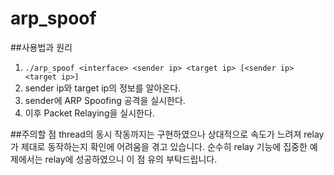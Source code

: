 # arp_spoof

##사용법과 원리
1. `./arp_spoof <interface> <sender ip> <target ip> [<sender ip> <target ip>]`
2. sender ip와 target ip의 정보를 알아온다.
3. sender에 ARP Spoofing 공격을 실시한다.
4. 이후 Packet Relaying을 실시한다.

##주의할 점
thread의 동시 작동까지는 구현하였으나 상대적으로 속도가 느려져 relay가 제대로 동작하는지 확인에 어려움을 겪고 있습니다. 순수히 relay 기능에 집중한 예제에서는 relay에 성공하였으니 이 점 유의 부탁드립니다.
